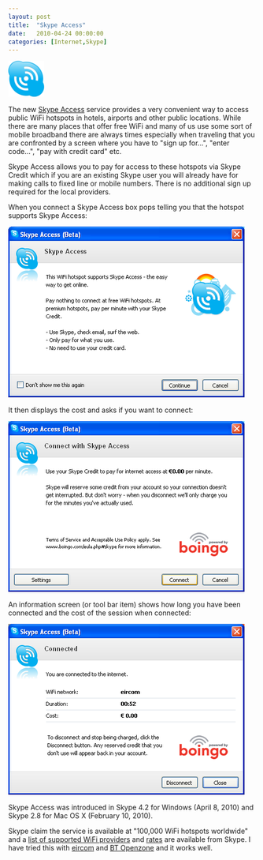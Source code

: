 ```yaml
---
layout: post
title:  "Skype Access"
date:   2010-04-24 00:00:00
categories: [Internet,Skype]
---
```


![](/assets/blog/skype-access/access-plain_bigger.png)

The  new <a title="Skype Access" href="http://skype.com/go/skypeaccess">Skype Access</a> service provides a very convenient way to access public  WiFi hotspots in hotels, airports and other public locations. While  there are many places that offer free WiFi and many of us use some sort  of mobile broadband there are always times especially when traveling  that you are confronted by a screen where you have to "sign up for...",  "enter code...", "pay with credit card" etc.

Skype Access allows you to pay for access to these hotspots via Skype Credit which if you  are an existing Skype user you will already have for making calls to  fixed line or mobile numbers. There is no additional sign up required  for the local providers.

When you connect a Skype Access box pops telling you that the hotspot  supports Skype Access:

![](/assets/blog/skype-access/skypeaccess1.png)

It then displays the cost and asks if you want to connect:

![](/assets/blog/skype-access/skypeaccess2.png)

An information screen (or tool bar item) shows how long you have been  connected and the cost of the session when connected:

![](/assets/blog/skype-access/skypeaccess3.png)

Skype Access  was introduced in Skype 4.2 for Windows (April 8, 2010) and Skype 2.8  for Mac OS X (February 10, 2010).

Skype claim the service is available  at "100,000 WiFi hotspots worldwide" and a <a href="https://support.skype.com/en/faq/FA10372/Which-SSID-should-I-use-to-connect-with-Skype-Access">list of supported WiFi providers</a> and <a href="https://support.skype.com/en/faq/FA10010/How-much-does-Skype-Access-cost">rates</a> are available from Skype. I have tried this with <a title="eircom" href="http://eircom.ie">eircom</a> and <a title="BT Openzone" href="http://btopenzone.com">BT Openzone</a> and it works  well.
